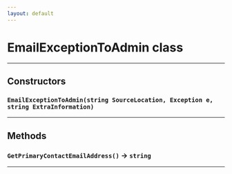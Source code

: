 ```yaml
---
layout: default
---
```

# EmailExceptionToAdmin class
---
## Constructors
### `EmailExceptionToAdmin(string SourceLocation, Exception e, string ExtraInformation)`
---
## Methods
### `GetPrimaryContactEmailAddress()` → `string`
---
